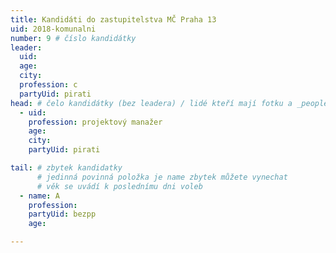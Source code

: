 ```yaml
---
title: Kandidáti do zastupitelstva MČ Praha 13
uid: 2018-komunalni
number: 9 # číslo kandidátky
leader:
  uid: 
  age: 
  city: 
  profession: c
  partyUid: pirati
head: # čelo kandidátky (bez leadera) / lidé kteří mají fotku a _people/jmeno.md
  - uid: 
    profession: projektový manažer
    age: 
    city: 
    partyUid: pirati

tail: # zbytek kandidatky
      # jedinná povinná položka je name zbytek můžete vynechat
      # věk se uvádí k poslednímu dni voleb
  - name: A
    profession:     
    partyUid: bezpp
    age: 

---
```

